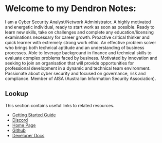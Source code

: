 # Welcome to my Dendron Notes:

I am a Cyber Security Analyst/Network Administrator. A highly motivated and energetic individual, ready to start work as soon as possible. Ready to learn new skills, take on challenges and complete any education/licensing examinations necessary for career growth. Proactive critical thinker and quick learner with extremely strong work ethic. An effective problem solver who brings both technical aptitude and an understanding of business processes. Able to leverage background in finance and technical skills to evaluate complex problems faced by business. Motivated by innovation and seeking to join an organisation that will provide opportunities for professional development in a dynamic and technical team environment. Passionate about cyber security and focused on governance, risk and compliance. Member of AISA (Australian Information Security Association).

## Lookup

This section contains useful links to related resources.

- [Getting Started Guide](https://link.dendron.so/6b25)
- [Discord](https://link.dendron.so/6b23)
- [Home Page](https://wiki.dendron.so/)
- [Github](https://link.dendron.so/6b24)
- [Developer Docs](https://docs.dendron.so/)